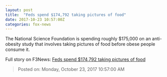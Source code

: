 ```yaml
---
layout: post
title:  "Feds spend $174,792 taking pictures of food"
date: 2017-10-23 10:57:00Z
categories: fox-news
---
```


The National Science Foundation is spending roughly $175,000 on an anti-obesity study that involves taking pictures of food before obese people consume it.


Full story on F3News: [Feds spend $174,792 taking pictures of food](http://www.f3nws.com/n/f4PMjF)

> Posted on: Monday, October 23, 2017 10:57:00 AM
